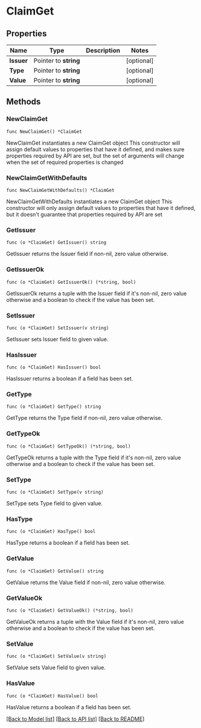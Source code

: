 # ClaimGet

## Properties

Name | Type | Description | Notes
------------ | ------------- | ------------- | -------------
**Issuer** | Pointer to **string** |  | [optional] 
**Type** | Pointer to **string** |  | [optional] 
**Value** | Pointer to **string** |  | [optional] 

## Methods

### NewClaimGet

`func NewClaimGet() *ClaimGet`

NewClaimGet instantiates a new ClaimGet object
This constructor will assign default values to properties that have it defined,
and makes sure properties required by API are set, but the set of arguments
will change when the set of required properties is changed

### NewClaimGetWithDefaults

`func NewClaimGetWithDefaults() *ClaimGet`

NewClaimGetWithDefaults instantiates a new ClaimGet object
This constructor will only assign default values to properties that have it defined,
but it doesn't guarantee that properties required by API are set

### GetIssuer

`func (o *ClaimGet) GetIssuer() string`

GetIssuer returns the Issuer field if non-nil, zero value otherwise.

### GetIssuerOk

`func (o *ClaimGet) GetIssuerOk() (*string, bool)`

GetIssuerOk returns a tuple with the Issuer field if it's non-nil, zero value otherwise
and a boolean to check if the value has been set.

### SetIssuer

`func (o *ClaimGet) SetIssuer(v string)`

SetIssuer sets Issuer field to given value.

### HasIssuer

`func (o *ClaimGet) HasIssuer() bool`

HasIssuer returns a boolean if a field has been set.

### GetType

`func (o *ClaimGet) GetType() string`

GetType returns the Type field if non-nil, zero value otherwise.

### GetTypeOk

`func (o *ClaimGet) GetTypeOk() (*string, bool)`

GetTypeOk returns a tuple with the Type field if it's non-nil, zero value otherwise
and a boolean to check if the value has been set.

### SetType

`func (o *ClaimGet) SetType(v string)`

SetType sets Type field to given value.

### HasType

`func (o *ClaimGet) HasType() bool`

HasType returns a boolean if a field has been set.

### GetValue

`func (o *ClaimGet) GetValue() string`

GetValue returns the Value field if non-nil, zero value otherwise.

### GetValueOk

`func (o *ClaimGet) GetValueOk() (*string, bool)`

GetValueOk returns a tuple with the Value field if it's non-nil, zero value otherwise
and a boolean to check if the value has been set.

### SetValue

`func (o *ClaimGet) SetValue(v string)`

SetValue sets Value field to given value.

### HasValue

`func (o *ClaimGet) HasValue() bool`

HasValue returns a boolean if a field has been set.


[[Back to Model list]](../README.md#documentation-for-models) [[Back to API list]](../README.md#documentation-for-api-endpoints) [[Back to README]](../README.md)


